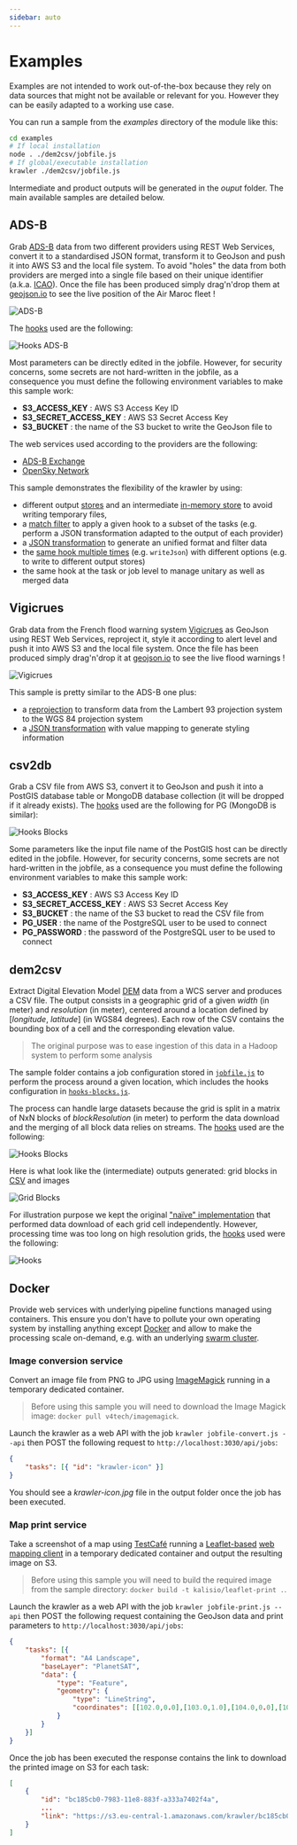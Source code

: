 ```yaml
---
sidebar: auto
---
```


# Examples

Examples are not intended to work out-of-the-box because they rely on data sources that might not be available or relevant for you. However they can be easily adapted to a working use case.

You can run a sample from the *examples* directory of the module like this:

```bash
cd examples
# If local installation
node . ./dem2csv/jobfile.js
# If global/executable installation
krawler ./dem2csv/jobfile.js
```

Intermediate and product outputs will be generated in the *ouput* folder. The main available samples are detailed below.

## ADS-B

Grab [ADS-B](https://en.wikipedia.org/wiki/Automatic_dependent_surveillance_%E2%80%93_broadcast) data from two different providers using REST Web Services, convert it to a standardised JSON format, transform it to GeoJson and push it into AWS S3 and the local file system. To avoid "holes" the data from both providers are merged into a single file based on their unique identifier (a.k.a. [ICAO](https://en.wikipedia.org/wiki/Aviation_transponder_interrogation_modes#ICAO_24-bit_address)). Once the file has been produced simply drag'n'drop them at [geojson.io](http://geojson.io) to see the live position of the Air Maroc fleet !

![ADS-B](https://cdn.rawgit.com/kalisio/krawler/c4c7c00e3bd97390d6a9dd91c063d526f9c262e3/images/ADS-B.png)

The [hooks](../how-to-use-it/HOOKS.MD) used are the following:

![Hooks ADS-B](https://cdn.rawgit.com/kalisio/krawler/fd6d4f356fb61824b6cd57d544040dc99d6c3a79/examples/adsb/Hooks%20Diagram.svg)

Most parameters can be directly edited in the jobfile. However, for security concerns, some secrets are not hard-written in the jobfile, as a consequence you must define the following environment variables to make this sample work:
* **S3_ACCESS_KEY** : AWS S3 Access Key ID
* **S3_SECRET_ACCESS_KEY** : AWS S3 Secret Access Key
* **S3_BUCKET** : the name of the S3 bucket to write the GeoJson file to

The web services used according to the providers are the following:
* [ADS-B Exchange](https://www.adsbexchange.com/data/)
* [OpenSky Network](https://opensky-network.org/apidoc/rest.html)

This sample demonstrates the flexibility of the krawler by using:
* different output [stores](../how-to-use-it/SERVICES.html#stores) and an intermediate [in-memory store](../how-to-use-it/SERVICES.html#stores) to avoid writing temporary files,
* a [match filter](../how-to-use-it/HOOKS.html#common-options) to apply a given hook to a subset of the tasks (e.g. perform a JSON transformation adapted to the output of each provider)
* a [JSON transformation](../how-to-use-it/HOOKS.html#transformjsonoptions) to generate an unified format and filter data
* the [same hook multiple times](../how-to-use-it/CLI.html#external-api) (e.g. `writeJson`) with different options (e.g. to write to different output stores)
* the same hook at the task or job level to manage unitary as well as merged data

## Vigicrues

Grab data from the French flood warning system [Vigicrues](https://www.vigicrues.gouv.fr/) as GeoJson using REST Web Services, reproject it, style it according to alert level and push it into AWS S3 and the local file system. Once the file has been produced simply drag'n'drop it at [geojson.io](http://geojson.io) to see the live flood warnings !

![Vigicrues](https://cdn.rawgit.com/kalisio/krawler/3632a68a7daa1bfd7df04bccc2a3c7817542e1f5/images/Vigicrue.png)

This sample is pretty similar to the ADS-B one plus:
* a [reprojection](../how-to-use-it/HOOKS.html#reprojectgeojson-options) to transform data from the Lambert 93 projection system to the WGS 84 projection system
* a [JSON transformation](../how-to-use-it/HOOKS.html#transformjsonoptions) with value mapping to generate styling information

## csv2db

Grab a CSV file from AWS S3, convert it to GeoJson and push it into a PostGIS database table or MongoDB database collection (it will be dropped if it already exists). The [hooks](../how-to-use-it/HOOKS.MD) used are the following for PG (MongoDB is similar):

![Hooks Blocks](https://cdn.rawgit.com/kalisio/krawler/c85a9a96f08e090ff8b60b9df4adfa108f70bd7a/examples/csv2pg/Hooks%20Diagram.svg)

Some parameters like the input file name of the PostGIS host can be directly edited in the jobfile. However, for security concerns, some secrets are not hard-written in the jobfile, as a consequence you must define the following environment variables to make this sample work:
* **S3_ACCESS_KEY** : AWS S3 Access Key ID
* **S3_SECRET_ACCESS_KEY** : AWS S3 Secret Access Key
* **S3_BUCKET** : the name of the S3 bucket to read the CSV file from
* **PG_USER** : the name of the PostgreSQL user to be used to connect
* **PG_PASSWORD** : the password of the PostgreSQL user to be used to connect

## dem2csv

Extract Digital Elevation Model [DEM](https://en.wikipedia.org/wiki/Digital_elevation_model) data from a WCS server and produces a CSV file. The output consists in a geographic grid of a given *width* (in meter) and *resolution* (in meter), centered around a location defined by [*longitude*, *latitude*] (in WGS84 degrees). Each row of the CSV contains the bounding box of a cell and the corresponding elevation value.

> The original purpose was to ease ingestion of this data in a Hadoop system to perform some analysis

The sample folder contains a job configuration stored in [`jobfile.js`](https://github.com/kalisio/krawler/blob/master/examples/dem2csv/jobfile.js) to perform the process around a given location, which includes the hooks configuration in [`hooks-blocks.js`](https://github.com/kalisio/krawler/blob/master/examples/dem2csv/hooks-blocks.js).

The process can handle large datasets because the grid is split in a matrix of NxN blocks of *blockResolution* (in meter) to perform the data download and the merging of all block data relies on streams. The [hooks](../how-to-use-it/HOOKS.MD) used are the following:

![Hooks Blocks](https://cdn.rawgit.com/kalisio/krawler/b46277bd9ef6b866e1a4d634766882345b9fd198/examples/dem2csv/Hooks%20Diagram%20Blocks.svg)

Here is what look like the (intermediate) outputs generated: grid blocks in [CSV](https://github.com/kalisio/krawler/raw/master/test/data/RJTT-30-18000-2-1.csv) and images

![Grid Blocks](https://github.com/kalisio/krawler/raw/master/examples/dem2csv/dem2csv-blocks.png)

For illustration purpose we kept the original ["naïve" implementation](https://github.com/kalisio/krawler/blob/master/examples/dem2csv/hooks.js) that performed data download of each grid cell independently.
However, processing time was too long on high resolution grids, the [hooks](../how-to-use-it/HOOKS.MD) used were the following:

![Hooks](https://cdn.rawgit.com/kalisio/krawler/b46277bd9ef6b866e1a4d634766882345b9fd198/examples/dem2csv/Hooks%20Diagram.svg)

## Docker

Provide web services with underlying pipeline functions managed using containers. This ensure you don't have to pollute your own operating system by installing anything except [Docker](https://www.docker.com/) and allow to make the processing scale on-demand, e.g. with an underlying [swarm cluster](https://docs.docker.com/engine/swarm/).

### Image conversion service

Convert an image file from PNG to JPG using [ImageMagick](http://imagemagick.org) running in a temporary dedicated container. 

> Before using this sample you will need to download the Image Magick image: `docker pull v4tech/imagemagick`.

Launch the krawler as a web API with the job `krawler jobfile-convert.js --api` then POST the following request to `http://localhost:3030/api/jobs`:
```json
{
	"tasks": [{ "id": "krawler-icon" }]
}
```

You should see a *krawler-icon.jpg* file in the output folder once the job has been executed.

### Map print service

Take a screenshot of a map using [TestCafé](https://github.com/DevExpress/testcafe) running a [Leaflet-based](https://leafletjs.com/) [web mapping client](http://kargo-www.s3-website.eu-central-1.amazonaws.com/) in a temporary dedicated container and output the resulting image on S3. 

> Before using this sample you will need to build the required image from the sample directory: `docker build -t kalisio/leaflet-print .`.

Launch the krawler as a web API with the job `krawler jobfile-print.js --api` then POST the following request containing the GeoJson data and print parameters to `http://localhost:3030/api/jobs`:
```json
{
	"tasks": [{
		"format": "A4 Landscape",
		"baseLayer": "PlanetSAT",
		"data": {
    		"type": "Feature",
			"geometry": {
				"type": "LineString",
				"coordinates": [[102.0,0.0],[103.0,1.0],[104.0,0.0],[105.0,1.0]]
			}
    	}
    }]
}
```

Once the job has been executed the response contains the link to download the printed image on S3 for each task:
```json
[
    {
        "id": "bc185cb0-7983-11e8-883f-a333a7402f4a",
        ...
        "link": "https://s3.eu-central-1.amazonaws.com/krawler/bc185cb0-7983-11e8-883f-a333a7402f4a.png"
    }
]
```
